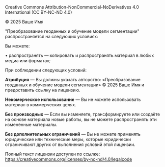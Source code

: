 Creative Commons Attribution-NonCommercial-NoDerivatives 4.0 International (CC BY-NC-ND 4.0)

© 2025 Ваше Имя

"Преобразование геоданных и обучение модели сегментации" распространяется на следующих условиях:

Вы можете:

  • распространять — копировать и распространять материал в любых медиа или форматах;

При соблюдении следующих условий:

  **Атрибуция** — Вы должны указать авторство: «Преобразование геоданных и обучение модели сегментации» © 2025 Ваше Имя и предоставить ссылку на лицензию.

  **Некомерческое использование** — Вы не можете использовать материал в коммерческих целях.

  **Без производных** — Если вы изменяете, трансформируете или создаёте на основе материала новые работы, вы не можете распространять эти изменённые материалы.

  **Без дополнительных ограничений** — Вы не можете применять юридические или технические меры, которые юридически ограничивают других от выполнения условий этой лицензии.

Полный текст лицензии доступен по ссылке:
https://creativecommons.org/licenses/by-nc-nd/4.0/legalcode

